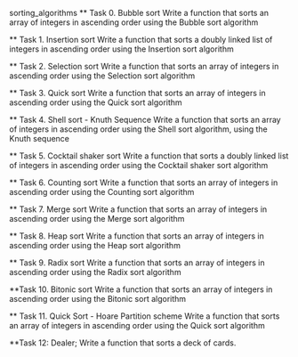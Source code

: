  sorting_algorithms
** Task 0. Bubble sort Write a function that sorts an array of integers in ascending order using the Bubble sort algorithm

** Task 1. Insertion sort Write a function that sorts a doubly linked list of integers in ascending order using the Insertion sort algorithm

** Task 2. Selection sort Write a function that sorts an array of integers in ascending order using the Selection sort algorithm

** Task 3. Quick sort Write a function that sorts an array of integers in ascending order using the Quick sort algorithm

** Task 4. Shell sort - Knuth Sequence Write a function that sorts an array of integers in ascending order using the Shell sort algorithm, using the Knuth sequence

** Task 5. Cocktail shaker sort Write a function that sorts a doubly linked list of integers in ascending order using the Cocktail shaker sort algorithm

** Task 6. Counting sort Write a function that sorts an array of integers in ascending order using the Counting sort algorithm

** Task 7. Merge sort Write a function that sorts an array of integers in ascending order using the Merge sort algorithm

** Task 8. Heap sort Write a function that sorts an array of integers in ascending order using the Heap sort algorithm

** Task 9. Radix sort Write a function that sorts an array of integers in ascending order using the Radix sort algorithm

**Task 10. Bitonic sort Write a function that sorts an array of integers in ascending order using the Bitonic sort algorithm

** Task 11. Quick Sort - Hoare Partition scheme Write a function that sorts an array of integers in ascending order using the Quick sort algorithm

**Task 12: Dealer; Write a function that sorts a deck of cards.
